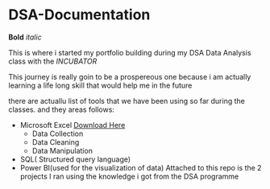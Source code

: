 # DSA-Documentation
**Bold**
*italic*

This is where i started my portfolio building during my DSA Data Analysis class with the *INCUBATOR*    

This journey is really goin to be a prospereous one because i am actually learning a life long skill that would help me in the future

there are actuallu list of tools that we have been using so far during the classes. and they areas follows:
- Microsoft Excel [Download Here](https://microsoft.com)
   - Data Collection
   - Data Cleaning
   - Data Manipulation
- SQL( Structured query language)
- Power BI(used for the visualization of data)
Attached to this repo is the 2 projects I ran using the knowledge i got from the DSA programme
